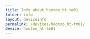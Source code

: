 ```yaml
---
title: Info about hootoo_ht-tm01
folder: info
layout: deviceinfo
permalink: /devices/hootoo_ht-tm01/
device: hootoo_ht-tm01
---
```

